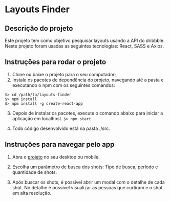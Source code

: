 # Layouts Finder

Descrição do projeto
--------------
Este projeto tem como objetivo pesquisar layouts usando a API do dribbble.
Neste projeto foram usadas as seguintes tecnologias: React, SASS e Axios.

## Instruções para rodar o projeto

1. Clone ou baixe o projeto para o seu computador;
2. Instale os pacotes de dependência do projeto, navegando até a pasta e executando o npm com os seguintes comandos:

  ````
  $> cd /path/to/layouts-finder
  $> npm install
  $> npm install -g create-react-app

  ````

3. Depois de instalar os pacotes, execute o comando abaixo para iniciar a aplicação em localhost.
  ``
  $> npm start
  ``

4. Todo código desenvolvido está na pasta ./src.


## Instruções para navegar pelo app

1. Abra o [projeto](https://layouts-finder.herokuapp.com/) no seu desktop ou mobile.

2. Escolha um parâmetro de busca dos shots: Tipo de busca, período e quantidade de shots.

3. Após buscar os shots, é possível abrir um modal com o detalhe de cada shot. No detalhe é possível visualizar as pessoas que curtiram e o shot em alta resolução.
